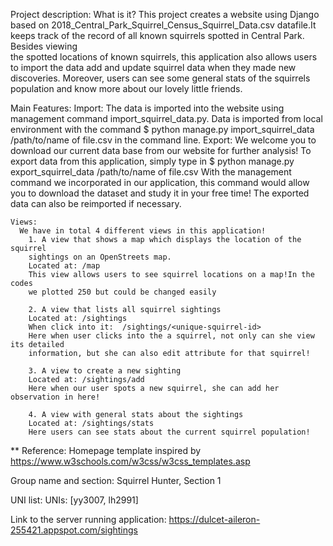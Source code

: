 Project description:
  What is it?
    This project creates a website using Django based on
  2018_Central_Park_Squirrel_Census_Squirrel_Data.csv datafile.It keeps track
  of the record of all known squirrels spotted in Central Park. Besides viewing  
  the spotted locations of known squirrels, this application also allows users to
  import the data add and update squirrel data when they made new discoveries.
  Moreover, users can see some general stats of the squirrels population and know
  more about our lovely little friends.

  Main Features:
    Import:
      The data is imported into the website using management command
      import_squirrel_data.py.
      Data is imported from local environment with the command
      $ python manage.py import_squirrel_data /path/to/name of file.csv
      in the command line.
    Export:
      We welcome you to download our current data base from our website for further
      analysis! To export data from this application, simply type in
      $ python manage.py export_squirrel_data /path/to/name of file.csv
      With the management command we incorporated in our application, this command
      would allow you to download the dataset and study it in your free time!
      The exported data can also be reimported if necessary.

    Views:
      We have in total 4 different views in this application!
        1. A view that shows a map which displays the location of the squirrel
        sightings on an OpenStreets map​.
        Located at: ​/map
        This view allows users to see squirrel locations on a map!In the codes
        we plotted 250 but could be changed easily

        2. A view that lists all squirrel sightings
        Located at: ​/sightings
        When click into it:  /sightings/<unique-squirrel-id>
        Here when user clicks into the a squirrel, not only can she view its detailed
        information, but she can also edit attribute for that squirrel!

        3. A view to create a new sighting
        Located at: ​/sightings/add
        Here when our user spots a new squirrel, she can add her observation in here!

        4. A view with general stats about the sightings
        Located at: ​/sightings/stats
        Here users can see stats about the current squirrel population!

** Reference: Homepage template inspired by https://www.w3schools.com/w3css/w3css_templates.asp

Group name and section:
  Squirrel Hunter, Section 1

UNI list:
  UNIs: [yy3007, lh2991]

Link to the server running application:
  https://dulcet-aileron-255421.appspot.com/sightings
